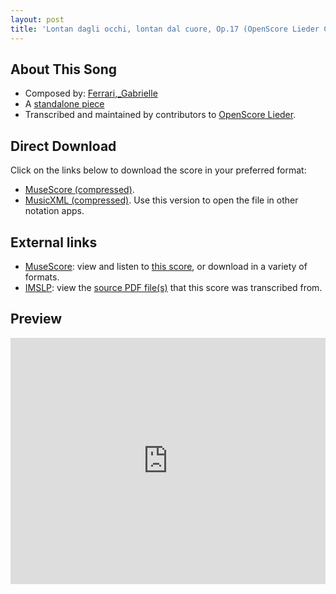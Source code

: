 ```yaml
---
layout: post
title: 'Lontan dagli occhi, lontan dal cuore, Op.17 (OpenScore Lieder Corpus)'
---
```


## About This Song

- Composed by: [Ferrari,_Gabrielle](https://fourscoreandmore.org/openscore/lieder/Ferrari,_Gabrielle)
- A [standalone piece](https://fourscoreandmore.org/openscore/lieder/Ferrari,_Gabrielle/_)
- Transcribed and maintained by contributors to [OpenScore Lieder].

[OpenScore Lieder]: https://musescore.com/openscore-lieder-corpus

## Direct Download

Click on the links below to download the score in your preferred format:
- [MuseScore (compressed)](https://github.com/openscore/lieder/blob/main/scores/Ferrari,_Gabrielle/_/Lontan_dagli_occhi,_lontan_dal_cuore,_Op.17/lc6568021.mscz?raw=true).
- [MusicXML (compressed)](https://github.com/openscore/lieder/blob/main/scores/Ferrari,_Gabrielle/_/Lontan_dagli_occhi,_lontan_dal_cuore,_Op.17/lc6568021.mxl?raw=true). Use this version to open the file in other notation apps.

## External links

- [MuseScore]: view and listen to [this score][MuseScore], or download in a variety of formats.
- [IMSLP]: view the [source PDF file(s)][IMSLP] that this score was transcribed from.

[MuseScore]: https://musescore.com/score/6568021
[IMSLP]: https://imslp.org/wiki/Special:ReverseLookup/507203

## Preview

<iframe width="100%" height="394" src="https://musescore.com/openscore-lieder-corpus/scores/6568021/embed" frameborder="0" allowfullscreen allow="autoplay; fullscreen"></iframe>
